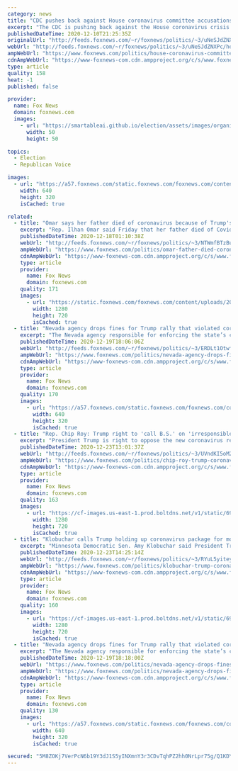 ```yaml
---
category: news
title: "CDC pushes back against House coronavirus committee accusations of 'political meddling' by Trump campaign"
excerpt: "The CDC is pushing back against the House coronavirus crisis subcommittee's accusations of \"political meddling\" by the Trump administration."
publishedDateTime: 2020-12-10T21:25:35Z
originalUrl: "http://feeds.foxnews.com/~r/foxnews/politics/~3/uNeSJdZNXPc/house-coronavirus-committee-accuses-trump-admin-of-possible-political-meddling"
webUrl: "http://feeds.foxnews.com/~r/foxnews/politics/~3/uNeSJdZNXPc/house-coronavirus-committee-accuses-trump-admin-of-possible-political-meddling"
ampWebUrl: "https://www.foxnews.com/politics/house-coronavirus-committee-accuses-trump-admin-of-possible-political-meddling.amp"
cdnAmpWebUrl: "https://www-foxnews-com.cdn.ampproject.org/c/s/www.foxnews.com/politics/house-coronavirus-committee-accuses-trump-admin-of-possible-political-meddling.amp"
type: article
quality: 158
heat: -1
published: false

provider:
  name: Fox News
  domain: foxnews.com
  images:
    - url: "https://smartableai.github.io/election/assets/images/organizations/foxnews.com-50x50.jpg"
      width: 50
      height: 50

topics:
  - Election
  - Republican Voice

images:
  - url: "https://a57.foxnews.com/static.foxnews.com/foxnews.com/content/uploads/2019/03/640/320/James-Clyburn-AP.jpg?ve=1&tl=1"
    width: 640
    height: 320
    isCached: true

related:
  - title: "Omar says her father died of coronavirus because of Trump's 'criminal neglect'"
    excerpt: "Rep. Ilhan Omar said Friday that her father died of Covid-19 in June because of “criminal neglect” by the Trump administration. "
    publishedDateTime: 2020-12-18T01:10:38Z
    webUrl: "http://feeds.foxnews.com/~r/foxnews/politics/~3/NTWmfBTzBuI/omar-father-died-coronavirus-trumps-criminal-neglect"
    ampWebUrl: "https://www.foxnews.com/politics/omar-father-died-coronavirus-trumps-criminal-neglect.amp"
    cdnAmpWebUrl: "https://www-foxnews-com.cdn.ampproject.org/c/s/www.foxnews.com/politics/omar-father-died-coronavirus-trumps-criminal-neglect.amp"
    type: article
    provider:
      name: Fox News
      domain: foxnews.com
    quality: 171
    images:
      - url: "https://static.foxnews.com/foxnews.com/content/uploads/2020/12/Omar-reuters.jpg"
        width: 1280
        height: 720
        isCached: true
  - title: "Nevada agency drops fines for Trump rally that violated coronavirus restrictions"
    excerpt: "The Nevada agency responsible for enforcing the state’s coronavirus restrictions has dropped fines it imposed after President Donald Trump held a campaign rally at an airport hangar in September.  "
    publishedDateTime: 2020-12-19T18:06:06Z
    webUrl: "http://feeds.foxnews.com/~r/foxnews/politics/~3/ERDLt1OtwfU/nevada-agency-drops-fines-for-trump-rallies-that-violated-coronavirus-restrictions"
    ampWebUrl: "https://www.foxnews.com/politics/nevada-agency-drops-fines-for-trump-rallies-that-violated-coronavirus-restrictions.amp"
    cdnAmpWebUrl: "https://www-foxnews-com.cdn.ampproject.org/c/s/www.foxnews.com/politics/nevada-agency-drops-fines-for-trump-rallies-that-violated-coronavirus-restrictions.amp"
    type: article
    provider:
      name: Fox News
      domain: foxnews.com
    quality: 170
    images:
      - url: "https://a57.foxnews.com/static.foxnews.com/foxnews.com/content/uploads/2020/12/640/320/Trump-Minden-Tahoe-GETTY.jpg?ve=1&tl=1"
        width: 640
        height: 320
        isCached: true
  - title: "Rep. Chip Roy: Trump right to 'call B.S.' on 'irresponsible swamp' bill for coronavirus relief"
    excerpt: "President Trump is right to oppose the new coronavirus relief package, Rep. Chip Roy, R-Texas, said Wednesday, calling it just the latest example of \"irresponsible swamp\" spending from Washington, D.C. "
    publishedDateTime: 2020-12-23T13:01:37Z
    webUrl: "http://feeds.foxnews.com/~r/foxnews/politics/~3/UVndKI5oM20/chip-roy-trump-coronavirus-payments-right-swamp-bill"
    ampWebUrl: "https://www.foxnews.com/politics/chip-roy-trump-coronavirus-payments-right-swamp-bill.amp"
    cdnAmpWebUrl: "https://www-foxnews-com.cdn.ampproject.org/c/s/www.foxnews.com/politics/chip-roy-trump-coronavirus-payments-right-swamp-bill.amp"
    type: article
    provider:
      name: Fox News
      domain: foxnews.com
    quality: 163
    images:
      - url: "https://cf-images.us-east-1.prod.boltdns.net/v1/static/694940094001/414fff6d-3b55-4cb8-b4d6-3f9c03337139/159ca94b-07f0-4964-8a11-95eabedf5442/1280x720/match/image.jpg"
        width: 1280
        height: 720
        isCached: true
  - title: "Klobuchar calls Trump holding up coronavirus package for more stimulus an 'attack on every American'"
    excerpt: "Minnesota Democratic Sen. Amy Klobuchar said President Trump's calls to amend the COVID-19 relief bill Congress passed on Monday an \"attack on every American.\""
    publishedDateTime: 2020-12-23T14:25:14Z
    webUrl: "http://feeds.foxnews.com/~r/foxnews/politics/~3/RYuL5yitey8/klobuchar-trump-coronavirus-package-attack-on-americans"
    ampWebUrl: "https://www.foxnews.com/politics/klobuchar-trump-coronavirus-package-attack-on-americans.amp"
    cdnAmpWebUrl: "https://www-foxnews-com.cdn.ampproject.org/c/s/www.foxnews.com/politics/klobuchar-trump-coronavirus-package-attack-on-americans.amp"
    type: article
    provider:
      name: Fox News
      domain: foxnews.com
    quality: 160
    images:
      - url: "https://cf-images.us-east-1.prod.boltdns.net/v1/static/694940094001/441afbd8-3b5d-49bb-94e3-b15cc9c0ea76/37ad5e6f-62a0-407d-b794-e5e541d30bae/1280x720/match/image.jpg"
        width: 1280
        height: 720
        isCached: true
  - title: "Nevada agency drops fines for Trump rally that violated coronavirus restrictions"
    excerpt: "The Nevada agency responsible for enforcing the state’s coronavirus restrictions has dropped fines it imposed after President Donald Trump held a campaign rally at an airport hangar in September."
    publishedDateTime: 2020-12-19T18:18:00Z
    webUrl: "https://www.foxnews.com/politics/nevada-agency-drops-fines-for-trump-rallies-that-violated-coronavirus-restrictions"
    ampWebUrl: "https://www.foxnews.com/politics/nevada-agency-drops-fines-for-trump-rallies-that-violated-coronavirus-restrictions.amp"
    cdnAmpWebUrl: "https://www-foxnews-com.cdn.ampproject.org/c/s/www.foxnews.com/politics/nevada-agency-drops-fines-for-trump-rallies-that-violated-coronavirus-restrictions.amp"
    type: article
    provider:
      name: Fox News
      domain: foxnews.com
    quality: 130
    images:
      - url: "https://a57.foxnews.com/static.foxnews.com/foxnews.com/content/uploads/2020/12/640/320/Trump-Minden-Tahoe-GETTY.jpg?ve=1&tl=1"
        width: 640
        height: 320
        isCached: true

secured: "5M8ZOKj7VerPcN6b19Y3dJ1S5yINXmnY3r3CDvTqhPZ2hh0NrLpr75g/Q1KDYLBn5g3QlmPkG5f0eS6PjyQrXS9BPjozatD9EI3BxemTiF7oQYTpEnJa/5j0Kb89fsXme8b+eRd5pRHDZSbZXK828Q/Cc17bcQXRt/gSBJF43ovh6ZUCcJ1NPRwWb1lXFAJmMffe3zmGiluxu4Iwu0A7Slcwzc+yriNi3orpjMHg4VvnWmCcZq2yGq02u26C7fHPUj6edRstNRreCcqsECJiff4HxS+a8pgAwMsgDFhfgC5tjx62UFcPgHnhaxUA4SEmeG95TplZPUnIMdqoGlsvUEijJLiZLiTerOJg2xbnzI8=;xCARcMRWMutq7aiyWXZPNA=="
---
```


